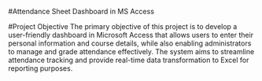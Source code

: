 #Attendance Sheet Dashboard in MS Access

#Project Objective
The primary objective of this project is to develop a user-friendly dashboard in Microsoft Access that allows users to enter their personal information and course details, while also enabling administrators to manage and grade attendance effectively. The system aims to streamline attendance tracking and provide real-time data transformation to Excel for reporting purposes.
